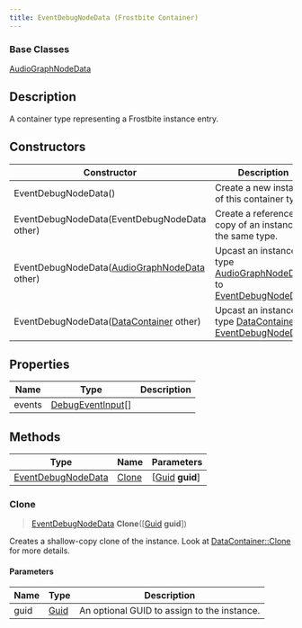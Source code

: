 ```yaml
---
title: EventDebugNodeData (Frostbite Container)
---
```

### Base Classes

[AudioGraphNodeData](AudioGraphNodeData)

## Description

A container type representing a Frostbite instance entry.

## Constructors

| Constructor                                                                   | Description                                                                                                                 |
| ----------------------------------------------------------------------------- | --------------------------------------------------------------------------------------------------------------------------- |
| EventDebugNodeData()                                                          | Create a new instance of this container type.                                                                               |
| EventDebugNodeData(EventDebugNodeData other)                                  | Create a reference copy of an instance of the same type.                                                                    |
| EventDebugNodeData([AudioGraphNodeData](AudioGraphNodeData) other)            | Upcast an instance of type [AudioGraphNodeData](AudioGraphNodeData) to [EventDebugNodeData](EventDebugNodeData).            |
| EventDebugNodeData([DataContainer](/vext/ref/cls/shr/datacontainer) other) | Upcast an instance of type [DataContainer](/vext/ref/cls/shr/datacontainer) to [EventDebugNodeData](EventDebugNodeData). |

## Properties

| Name   | Type                                   | Description |
| ------ | -------------------------------------- | ----------- |
| events | [DebugEventInput](DebugEventInput)\[\] |             |

## Methods

| Type                                     | Name            | Parameters                                     |
| ---------------------------------------- | --------------- | ---------------------------------------------- |
| [EventDebugNodeData](EventDebugNodeData) | [Clone](#clone) | \[[Guid](/vext/ref/cls/shr/guid) **guid**\] |

### Clone

> [EventDebugNodeData](EventDebugNodeData) **Clone**(\[[Guid](/vext/ref/cls/shr/guid) **guid**\])

Creates a shallow-copy clone of the instance. Look at [DataContainer::Clone](/vext/ref/cls/shr/datacontainer#clone) for more details.

#### Parameters

| Name | Type         | Description                                 |
| ---- | ------------ | ------------------------------------------- |
| guid | [Guid](Guid) | An optional GUID to assign to the instance. |
